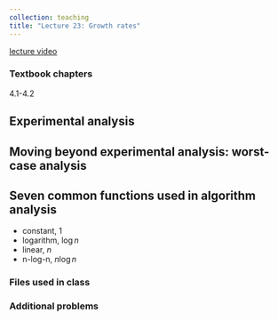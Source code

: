 ```yaml
---
collection: teaching
title: "Lecture 23: Growth rates"
---
```


[lecture video]()

### Textbook chapters
4.1-4.2

## Experimental analysis

## Moving beyond experimental analysis: worst-case analysis

## Seven common functions used in algorithm analysis
* constant, $1$
* logarithm, $\log n$
* linear, $n$
* n-log-n, $n \log n$


### Files used in class

### Additional problems


